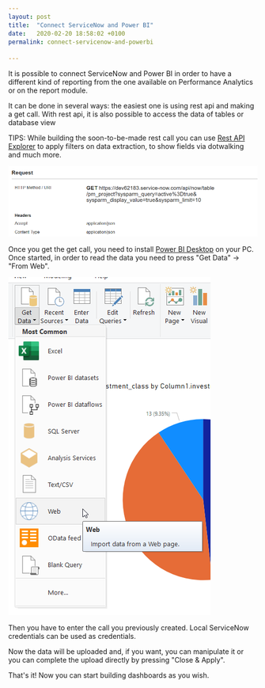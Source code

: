 ```yaml
---
layout: post
title:  "Connect ServiceNow and Power BI"
date:   2020-02-20 18:58:02 +0100
permalink: connect-servicenow-and-powerbi

---
```

It is possible to connect ServiceNow and Power BI in order to have a different kind of reporting from the one available on Performance Analytics or on the report module.

It can be done in several ways: the easiest one is using rest api and making a get call.
With rest api, it is also possible to access the data of tables or database view

TIPS: While building the soon-to-be-made rest call you can use [Rest API Explorer][rest-api-explorer]  to apply filters on data extraction, to show fields via dotwalking and much more.

![servicenow rest api explorer](/assets/connect-servicenow-and-powerbi-00.png)

Once you get the get call, you need to install [Power BI Desktop][powerbi-desktop] on your PC.
Once started, in order to read the data you need to press "Get Data" -> "From Web".

![powerbi web source](/assets/connect-servicenow-and-powerbi-01.png)

Then you have to enter the call you previously created.
Local ServiceNow credentials can be used as credentials.

Now the data will be uploaded and, if you want,  you can manipulate it or you can complete the upload directly by pressing "Close & Apply".

That's it! Now you can start building dashboards as you wish.


[rest-api-explorer]: https://docs.servicenow.com/bundle/istanbul-application-development/page/integrate/inbound-rest/task/t_GetStartedAccessExplorer.html?cshalt=yes

[powerbi-desktop]: https://www.microsoft.com/en-us/p/power-bi-desktop/9ntxr16hnw1t?activetab=pivot:overviewtab